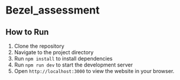 
# Bezel_assessment


## How to Run

1. Clone the repository
2. Navigate to the project directory
3. Run `npm install` to install dependencies
4. Run `npm run dev` to start the development server
5. Open `http://localhost:3000` to view the website in your browser.



